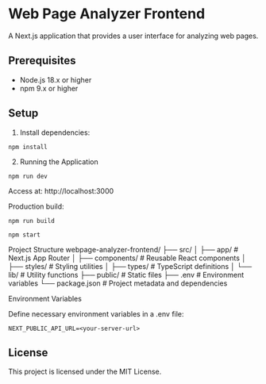 # Web Page Analyzer Frontend

A Next.js application that provides a user interface for analyzing web pages.

## Prerequisites

- Node.js 18.x or higher
- npm 9.x or higher

## Setup

1. Install dependencies:

```
npm install
```

2. Running the Application

```
npm run dev
```

Access at: http://localhost:3000

Production build:

```
npm run build
```

```
npm start
```

Project Structure
webpage-analyzer-frontend/
├── src/
│ ├── app/ # Next.js App Router
│ ├── components/ # Reusable React components
│ ├── styles/ # Styling utilities
│ ├── types/ # TypeScript definitions
│ └── lib/ # Utility functions
├── public/ # Static files
├── .env # Environment variables
└── package.json # Project metadata and dependencies

Environment Variables

Define necessary environment variables in a .env file:

```
NEXT_PUBLIC_API_URL=<your-server-url>
```

## License

This project is licensed under the MIT License.
